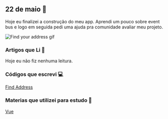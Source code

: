 ## 22 de maio :pushpin:

Hoje eu finalizei a construção do meu app. Aprendi um pouco sobre event bus e logo em seguida pedi uma ajuda pra comunidade avaliar meu projeto.

![Find your address gif](https://i.imgur.com/UgOtwHo.gif)

### Artigos que Li :newspaper:

Hoje eu não fiz nenhuma leitura.

### Códigos que escrevi :computer:

[Find Address](https://github.com/crisgon/Find-Address)

### Materias que utilizei para estudo :scroll:

[Vue](https://br.vuejs.org/index.html)










